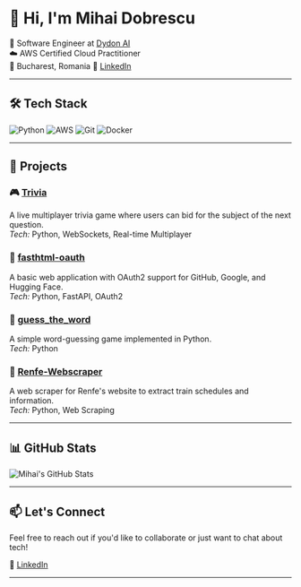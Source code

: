 # 👋 Hi, I'm Mihai Dobrescu

🎯 Software Engineer at [Dydon AI](https://www.dydon.ai)  
☁️ AWS Certified Cloud Practitioner  
📍 Bucharest, Romania
🔗 [LinkedIn](https://www.linkedin.com/in/mihai-dobrescu-a0012a2a6)

---

## 🛠️ Tech Stack

![Python](https://img.shields.io/badge/Python-3776AB?style=flat&logo=python&logoColor=white)
![AWS](https://img.shields.io/badge/AWS-232F3E?style=flat&logo=amazon-aws&logoColor=white)
![Git](https://img.shields.io/badge/Git-F05032?style=flat&logo=git&logoColor=white)
![Docker](https://img.shields.io/badge/Docker-2496ED?style=flat&logo=docker&logoColor=white)

---

## 🚀 Projects

### 🎮 [Trivia](https://github.com/Mihaiii/trivia)
A live multiplayer trivia game where users can bid for the subject of the next question.  
*Tech:* Python, WebSockets, Real-time Multiplayer

### 🔐 [fasthtml-oauth](https://github.com/mihaidobrescu1111/fasthtml-oauth)
A basic web application with OAuth2 support for GitHub, Google, and Hugging Face.  
*Tech:* Python, FastAPI, OAuth2

### 🧠 [guess_the_word](https://github.com/mihaidobrescu1111/guess_the_word)
A simple word-guessing game implemented in Python.  
*Tech:* Python

### 🚄 [Renfe-Webscraper](https://github.com/mihaidobrescu1111/Renfe-Webscraper)
A web scraper for Renfe's website to extract train schedules and information.  
*Tech:* Python, Web Scraping

---

## 📊 GitHub Stats

![Mihai's GitHub Stats](https://github-readme-stats.vercel.app/api?username=mihaidobrescu1111&show_icons=true&theme=radical)

---

## 📫 Let's Connect

Feel free to reach out if you'd like to collaborate or just want to chat about tech!

🔗 [LinkedIn](https://www.linkedin.com/in/mihai-dobrescu-a0012a2a6)

---
